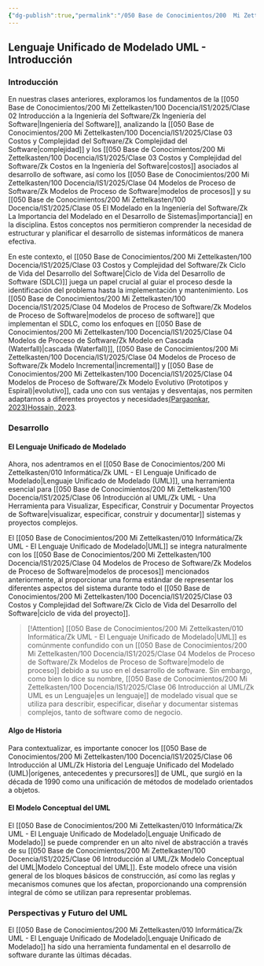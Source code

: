 ```yaml
---
{"dg-publish":true,"permalink":"/050 Base de Conocimientos/200  Mi Zettelkasten/100 Docencia/IS1/2025/Clase 06 Introducción al UML/Zk !MOC Lenguaje Unificado de Modelado UML - Introducción/","tags":["digitalGarden","moc","UML"]}
---
```


## Lenguaje Unificado de Modelado UML - Introducción

### Introducción

En nuestras clases anteriores, exploramos los fundamentos de la [[050 Base de Conocimientos/200  Mi Zettelkasten/100 Docencia/IS1/2025/Clase 02 Introducción a la Ingeniería del Software/Zk Ingeniería del Software\|Ingeniería del Software]], analizando la [[050 Base de Conocimientos/200  Mi Zettelkasten/100 Docencia/IS1/2025/Clase 03 Costos y Complejidad del Software/Zk Complejidad del Software\|complejidad]] y los [[050 Base de Conocimientos/200  Mi Zettelkasten/100 Docencia/IS1/2025/Clase 03 Costos y Complejidad del Software/Zk Costos en la Ingeniería del Software\|costos]] asociados al desarrollo de software, así como los [[050 Base de Conocimientos/200  Mi Zettelkasten/100 Docencia/IS1/2025/Clase 04 Modelos de Proceso de Software/Zk Modelos de Proceso de Software\|modelos de procesos]] y su [[050 Base de Conocimientos/200  Mi Zettelkasten/100 Docencia/IS1/2025/Clase 05 El Modelado en la Ingeniería del Software/Zk La Importancia del Modelado en el Desarrollo de Sistemas\|importancia]] en la disciplina. Estos conceptos nos permitieron comprender la necesidad de estructurar y planificar el desarrollo de sistemas informáticos de manera efectiva.

En este contexto, el [[050 Base de Conocimientos/200  Mi Zettelkasten/100 Docencia/IS1/2025/Clase 03 Costos y Complejidad del Software/Zk Ciclo de Vida del Desarrollo del Software\|Ciclo de Vida del Desarrollo de Software (SDLC)]] juega un papel crucial al guiar el proceso desde la identificación del problema hasta la implementación y mantenimiento. Los [[050 Base de Conocimientos/200  Mi Zettelkasten/100 Docencia/IS1/2025/Clase 04 Modelos de Proceso de Software/Zk Modelos de Proceso de Software\|modelos de proceso de software]] que implementan el SDLC, como los enfoques en [[050 Base de Conocimientos/200  Mi Zettelkasten/100 Docencia/IS1/2025/Clase 04 Modelos de Proceso de Software/Zk Modelo en Cascada (Waterfall)\|cascada (Waterfall)]], [[050 Base de Conocimientos/200  Mi Zettelkasten/100 Docencia/IS1/2025/Clase 04 Modelos de Proceso de Software/Zk Modelo Incremental\|incremental]] y [[050 Base de Conocimientos/200  Mi Zettelkasten/100 Docencia/IS1/2025/Clase 04 Modelos de Proceso de Software/Zk Modelo Evolutivo (Prototipos y Espiral)\|evolutivo]], cada uno con sus ventajas y desventajas, nos permiten adaptarnos a diferentes proyectos y necesidades[(Pargaonkar, 2023)](http://dx.doi.org/10.29322/IJSRP.13.08.2023.p14015)[Hossain, 2023](https://pdfs.semanticscholar.org/9eed/fc508509d415c305116ffb258ff5147fd8b8.pdf?_gl=1*nsrkjp*_gcl_au*MjcyNTUzMzA2LjE3NDIzMjg1NTI.*_ga*MTg5MDE4MzYzOC4xNzQyMzI4NTUy*_ga_H7P4ZT52H5*MTc0MjMyODU1Mi4xLjEuMTc0MjMyODg2NS41OC4wLjA.).

### Desarrollo

#### El Lenguaje Unificado de Modelado
Ahora, nos adentramos en el [[050 Base de Conocimientos/200  Mi Zettelkasten/010 Informática/Zk UML - El Lenguaje Unificado de Modelado\|Lenguaje Unificado de Modelado (UML)]], una herramienta esencial para [[050 Base de Conocimientos/200  Mi Zettelkasten/100 Docencia/IS1/2025/Clase 06 Introducción al UML/Zk UML - Una Herramienta para Visualizar, Especificar, Construir y Documentar Proyectos de Software\|visualizar, especificar, construir y documentar]] sistemas y proyectos complejos.

El [[050 Base de Conocimientos/200  Mi Zettelkasten/010 Informática/Zk UML - El Lenguaje Unificado de Modelado\|UML]] se integra naturalmente con los [[050 Base de Conocimientos/200  Mi Zettelkasten/100 Docencia/IS1/2025/Clase 04 Modelos de Proceso de Software/Zk Modelos de Proceso de Software\|modelos de procesos]] mencionados anteriormente, al proporcionar una forma estándar de representar los diferentes aspectos del sistema durante todo el [[050 Base de Conocimientos/200  Mi Zettelkasten/100 Docencia/IS1/2025/Clase 03 Costos y Complejidad del Software/Zk Ciclo de Vida del Desarrollo del Software\|ciclo de vida del proyecto]].

>[!Attention] [[050 Base de Conocimientos/200  Mi Zettelkasten/010 Informática/Zk UML - El Lenguaje Unificado de Modelado\|UML]] es comúnmente confundido con un [[050 Base de Conocimientos/200  Mi Zettelkasten/100 Docencia/IS1/2025/Clase 04 Modelos de Proceso de Software/Zk Modelos de Proceso de Software\|modelo de proceso]] debido a su uso en el desarrollo de software. Sin embargo, como bien lo dice su nombre, [[050 Base de Conocimientos/200  Mi Zettelkasten/100 Docencia/IS1/2025/Clase 06 Introducción al UML/Zk UML es un Lenguaje\|es un lenguaje]] de modelado visual que se utiliza para describir, especificar, diseñar y documentar sistemas complejos, tanto de software como de negocio. 

#### Algo de Historia

Para contextualizar, es importante conocer los [[050 Base de Conocimientos/200  Mi Zettelkasten/100 Docencia/IS1/2025/Clase 06 Introducción al UML/Zk Historia del Lenguaje Unificado del Modelado (UML)\|orígenes, antecedentes y precursores]] de UML, que surgió en la década de 1990 como una unificación de métodos de modelado orientados a objetos.

#### El Modelo Conceptual del UML

El [[050 Base de Conocimientos/200  Mi Zettelkasten/010 Informática/Zk UML - El Lenguaje Unificado de Modelado\|Lenguaje Unificado de Modelado]] se puede comprender en un alto nivel de abstracción a través de su [[050 Base de Conocimientos/200  Mi Zettelkasten/100 Docencia/IS1/2025/Clase 06 Introducción al UML/Zk Modelo Conceptual del UML\|Modelo Conceptual del UML]]. Este modelo ofrece una visión general de los bloques básicos de construcción, así como las reglas y mecanismos comunes que los afectan, proporcionando una comprensión integral de cómo se utilizan para representar problemas.

### Perspectivas y Futuro del UML
El [[050 Base de Conocimientos/200  Mi Zettelkasten/010 Informática/Zk UML - El Lenguaje Unificado de Modelado\|Lenguaje Unificado de Modelado]]  ha sido una herramienta fundamental en el desarrollo de software durante las últimas décadas. 
